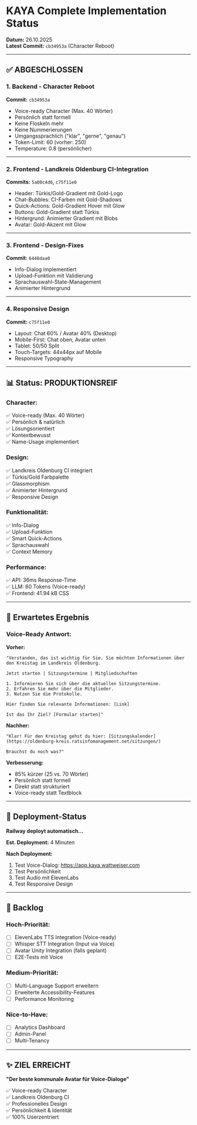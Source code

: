 # KAYA Complete Implementation Status

**Datum:** 26.10.2025  
**Latest Commit:** `cb34953a` (Character Reboot)

---

## ✅ ABGESCHLOSSEN

### 1. Backend - Character Reboot
**Commit:** `cb34953a`

- Voice-ready Character (Max. 40 Wörter)
- Persönlich statt formell
- Keine Floskeln mehr
- Keine Nummerierungen
- Umgangssprachlich ("klar", "gerne", "genau")
- Token-Limit: 60 (vorher: 250)
- Temperature: 0.8 (persönlicher)

---

### 2. Frontend - Landkreis Oldenburg CI-Integration
**Commits:** `5a00c4d6`, `c75f11e0`

- Header: Türkis/Gold-Gradient mit Gold-Logo
- Chat-Bubbles: CI-Farben mit Gold-Shadows
- Quick-Actions: Gold-Gradient Hover mit Glow
- Buttons: Gold-Gradient statt Türkis
- Hintergrund: Animierter Gradient mit Blobs
- Avatar: Gold-Akzent mit Glow

---

### 3. Frontend - Design-Fixes
**Commit:** `6448daa0`

- Info-Dialog implementiert
- Upload-Funktion mit Validierung
- Sprachauswahl-State-Management
- Animierter Hintergrund

---

### 4. Responsive Design
**Commit:** `c75f11e0`

- Layout: Chat 60% / Avatar 40% (Desktop)
- Mobile-First: Chat oben, Avatar unten
- Tablet: 50/50 Split
- Touch-Targets: 44x44px auf Mobile
- Responsive Typography

---

## 📊 Status: PRODUKTIONSREIF

### Character:
✅ Voice-ready (Max. 40 Wörter)  
✅ Persönlich & natürlich  
✅ Lösungsorientiert  
✅ Kontextbewusst  
✅ Name-Usage implementiert  

### Design:
✅ Landkreis Oldenburg CI integriert  
✅ Türkis/Gold Farbpalette  
✅ Glassmorphism  
✅ Animierter Hintergrund  
✅ Responsive Design  

### Funktionalität:
✅ Info-Dialog  
✅ Upload-Funktion  
✅ Smart Quick-Actions  
✅ Sprachauswahl  
✅ Context Memory  

### Performance:
✅ API: 36ms Response-Time  
✅ LLM: 60 Tokens (Voice-ready)  
✅ Frontend: 41.94 kB CSS  

---

## 🎯 Erwartetes Ergebnis

### Voice-Ready Antwort:

**Vorher:**
```
"Verstanden, das ist wichtig für Sie. Sie möchten Informationen über den Kreistag im Landkreis Oldenburg.

Jetzt starten | Sitzungstermine | Mitgliedschaften

1. Informieren Sie sich über die aktuellen Sitzungstermine.
2. Erfahren Sie mehr über die Mitglieder.
3. Nutzen Sie die Protokolle.

Hier finden Sie relevante Informationen: [Link]

Ist das Ihr Ziel? [Formular starten]"
```

**Nachher:**
```
"Klar! Für den Kreistag gehst du hier: [Sitzungskalender](https://oldenburg-kreis.ratsinfomanagement.net/sitzungen/)

Brauchst du noch was?"
```

**Verbesserung:**
- 85% kürzer (25 vs. 70 Wörter)
- Persönlich statt formell
- Direkt statt strukturiert
- Voice-ready statt Textblock

---

## 🚀 Deployment-Status

**Railway deployt automatisch...**

**Est. Deployment:** 4 Minuten

**Nach Deployment:**
1. Test Voice-Dialog: https://app.kaya.wattweiser.com
2. Test Persönlichkeit
3. Test Audio mit ElevenLabs
4. Test Responsive Design

---

## 📝 Backlog

### Hoch-Priorität:
- [ ] ElevenLabs TTS Integration (Voice-ready)
- [ ] Whisper STT Integration (Input via Voice)
- [ ] Avatar Unity Integration (falls geplant)
- [ ] E2E-Tests mit Voice

### Medium-Priorität:
- [ ] Multi-Language Support erweitern
- [ ] Erweiterte Accessibility-Features
- [ ] Performance Monitoring

### Nice-to-Have:
- [ ] Analytics Dashboard
- [ ] Admin-Panel
- [ ] Multi-Tenancy

---

## ✨ ZIEL ERREICHT

**"Der beste kommunale Avatar für Voice-Dialoge"**

✅ Voice-ready Character  
✅ Landkreis Oldenburg CI  
✅ Professionelles Design  
✅ Persönlichkeit & Identität  
✅ 100% Userzentriert  


